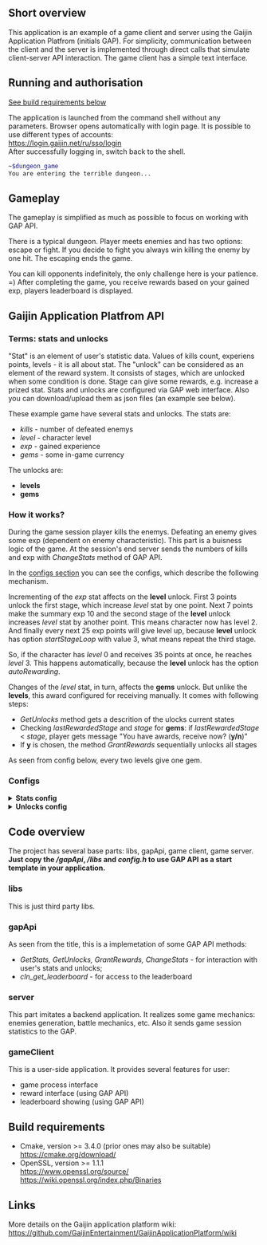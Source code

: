 ## Short overview
This application is an example of a game client and server using the Gaijin Application Platfrom (initials GAP). For simplicity, communication between the client and the server is implemented through direct calls that simulate client-server API interaction. The game client has a simple text interface.

## Running and authorisation
[See build requirements below](#build-requirements)

The application is launched from the command shell without any parameters. Browser opens automatically with login page. It is possible to use different types of accounts:  
https://login.gaijin.net/ru/sso/login  
After successfully logging in, switch back to the shell.
```sh
~$dungeon_game
You are entering the terrible dungeon...
```

## Gameplay
The gameplay is simplified as much as possible to focus on working with GAP API.

There is a typical dungeon. Player meets enemies and has two options: escape or fight. If you decide to fight you always win killing the enemy by one hit. The escaping ends the game.

You can kill opponents indefinitely, the only challenge here is your patience. =) After completing the game, you receive rewards based on your gained exp, players leaderboard is displayed.

## Gaijin Application Platfrom API
### Terms: stats and unlocks
"Stat" is an element of user's statistic data. Values of kills count, experiens points, levels - it is all about stat. The "unlock" can be considered as an element of the reward system. It consists of stages, which are unlocked when some condition is done. Stage can give some rewards, e.g. increase a prized stat. Stats and unlocks are configured via GAP web interface. Also you can download/upload them as json files (an example see below).

These example game have several stats and unlocks.
The stats are:
- *kills* - number of defeated enemys
- *level* - character level
- *exp* - gained experience
- *gems* - some in-game currency

The unlocks are:
- **levels**
- **gems**

### How it works?
During the game session player kills the enemys. Defeating an enemy gives some exp (dependent on enemy characteristic). This part is a buisness logic of the game. At the session's end server sends the numbers of kills and exp with *ChangeStats* method of GAP API.

In the [configs section](#configs) you can see the configs, which describe the following mechanism.

Incrementing of the *exp* stat affects on the **level** unlock. First 3 points unlock the first stage, which increase *level* stat by one point. Next 7 points make the summary exp 10 and the second stage of the **level** unlock increases *level* stat by another point. This means character now has level 2. And finally every next 25 exp points will give level up, because **level** unlock has option *startStageLoop* with value 3, what means repeat the third stage.

So, if the character has *level* 0 and receives 35 points at once, he reaches *level* 3. This happens automatically, because the **level** unlock has the option *autoRewarding*.

Changes of the *level* stat, in turn, affects the **gems** unlock. But unlike the **levels**, this award configured for receiving manually. It comes with following steps:
- *GetUnlocks* method gets a descrition of the ulocks current states
- Checking *lastRewardedStage* and *stage* for **gems**: if *lastRewardedStage* < *stage*, player gets message "You have awards, receive now? (**y/n**)"
- If **y** is chosen, the method *GrantRewards* sequentially unlocks all stages

As seen from config below, every two levels give one gem.

### Configs
<details>
<summary><b>Stats config</b></summary>

```json
[
  {
    "name": "level",
    "type": "INT",
    "onlyIncrement": true,
    "leaderboard": true
  },
  {
    "name": "exp",
    "type": "INT",
    "onlyIncrement": true,
    "leaderboard": true
  },
  {
    "name": "kills",
    "type": "INT",
    "onlyIncrement": true,
    "leaderboard": true
  },
  {
    "name": "gems",
    "type": "INT",
    "onlyIncrement": true
  }
]
```
</details>

<details>
<summary><b>Unlocks config</b></summary>

```json
[
  {
    "name": "gems",
    "table": "global",
    "mode": "default",
    "periodic": true,
    "startStageLoop": 1,
    "condition": "s.level",
    "stages": [
      {
        "progress": 2,
        "updStats": [
          {
            "mode": "default",
            "name": "gems",
            "value": 1,
            "type": "ADD"
          }
        ]
      }
    ],
    "type": "NORMAL"
  },
  {
    "name": "level",
    "table": "global",
    "mode": "default",
    "periodic": true,
    "startStageLoop": 3,
    "condition": "s.exp",
    "autoRewarding": true,
    "stages": [
      {
        "progress": 3,
        "updStats": [
          {
            "mode": "default",
            "name": "level",
            "value": 1,
            "type": "ADD"
          }
        ]
      },
      {
        "progress": 10,
        "updStats": [
          {
            "mode": "default",
            "name": "level",
            "value": 1,
            "type": "ADD"
          }
        ]
      },
      {
        "progress": 25,
        "updStats": [
          {
            "mode": "default",
            "name": "level",
            "value": 1,
            "type": "ADD"
          }
        ]
      }
    ],
    "type": "NORMAL"
  }
]
```
</details>


## Code overview
The project has several base parts: libs, gapApi, game client, game server. **Just copy the */gapApi*, */libs* and *config.h* to use GAP API as a start template in your application.**

### libs
This is just third party libs.

### gapApi
As seen from the title, this is a implemetation of some GAP API methods:
- *GetStats, GetUnlocks, GrantRewards, ChangeStats* - for interaction with user's stats and unlocks;
- *cln_get_leaderboard* - for access to the leaderboard

### server
This part imitates a backend application. It realizes some game mechanics: enemies generation, battle mechanics, etc. Also it sends game session statistics to the GAP.

### gameClient
This is a user-side application. It provides several features for user:
- game process interface
- reward interface (using GAP API)
- leaderboard showing (using GAP API)

## Build requirements
- Cmake, version >= 3.4.0 (prior ones may also be suitable)  
https://cmake.org/download/
- OpenSSL, version >= 1.1.1  
https://www.openssl.org/source/  
https://wiki.openssl.org/index.php/Binaries

## Links
More details on the Gaijin application platform wiki:
https://github.com/GaijinEntertainment/GaijinApplicationPlatform/wiki
